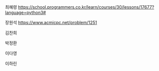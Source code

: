 최혜령
https://school.programmers.co.kr/learn/courses/30/lessons/17677?language=python3#

장원석
https://www.acmicpc.net/problem/1251

김찬희


박정환


이다영


이하린
